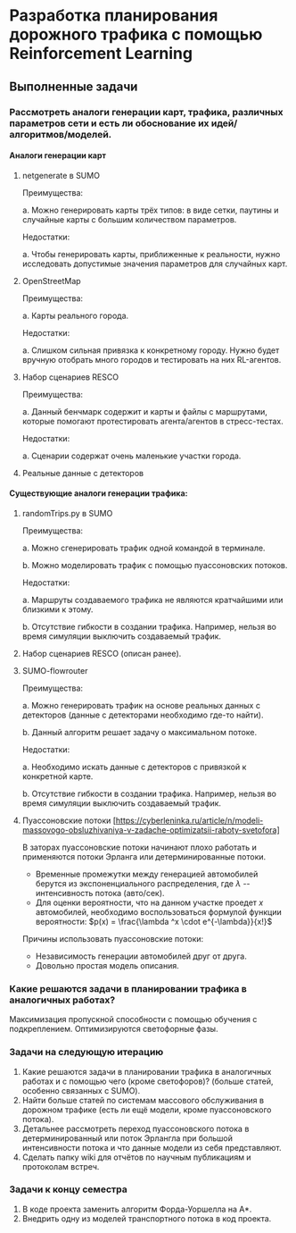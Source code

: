 # Разработка планирования дорожного трафика с помощью Reinforcement Learning

## Выполненные задачи

### Рассмотреть аналоги генерации карт, трафика, различных параметров сети и есть ли обоснование их идей/алгоритмов/моделей.

#### Аналоги генерации карт
1. netgenerate в SUMO

    Преимущества:

    a. Можно генерировать карты трёх типов: в виде сетки, паутины и случайные карты с большим количеством параметров.

    Недостатки:

    a. Чтобы генерировать карты, приближенные к реальности, нужно исследовать допустимые значения параметров для случайных карт.

2. OpenStreetMap

    Преимущества:

    a. Карты реального города.

    Недостатки:

    a. Слишком сильная привязка к конкретному городу. Нужно будет вручную отобрать много городов и тестировать на них RL-агентов.

3. Набор сценариев RESCO

    Преимущества:

    a. Данный бенчмарк содержит и карты и файлы с маршрутами, которые помогают протестировать агента/агентов в стресс-тестах.

    Недостатки:

    a. Сценарии содержат очень маленькие участки города.


4. Реальные данные с детекторов

#### Существующие аналоги генерации трафика:
1. randomTrips.py в SUMO

    Преимущества:
    
    a. Можно сгенерировать трафик одной командой в терминале.

    b. Можно моделировать трафик с помощью пуассоновских потоков.

    Недостатки:

    a. Маршруты создаваемого трафика не являются кратчайшими или близкими к этому.

    b. Отсутствие гибкости в создании трафика. Например, нельзя во время симуляции выключить создаваемый трафик.

2. Набор сценариев RESCO (описан ранее).
3. SUMO-flowrouter

    Преимущества:

    a. Можно генерировать трафик на основе реальных данных с детекторов (данные с детекторами необходимо где-то найти).

    b. Данный алгоритм решает задачу о максимальном потоке.

    Недостатки:

    a. Необходимо искать данные с детекторов с привязкой к конкретной карте.

    b. Отсутствие гибкости в создании трафика. Например, нельзя во время симуляции выключить создаваемый трафик.
4. Пуассоновские потоки [https://cyberleninka.ru/article/n/modeli-massovogo-obsluzhivaniya-v-zadache-optimizatsii-raboty-svetofora]
   
   В заторах пуассоновские потоки начинают плохо работать и применяются потоки Эрланга или детерминированные потоки.
   * Временные промежутки между генерацией автомобилей берутся из экспоненциального распределения, где $\lambda$ -- интенсивность потока (авто/cек). 
   * Для оценки вероятности, что на данном участке проедет $x$ автомобилей, необходимо воспользоваться формулой функции вероятности: $p(x) = \frac{\lambda ^x \cdot e^{-\lambda}}{x!}$
   
   Причины использовать пуассоновские потоки:

   * Независимость генерации автомобилей друг от друга.
   * Довольно простая модель описания.

### Какие решаются задачи в планировании трафика в аналогичных работах?

Максимизация пропускной способности с помощью обучения с подкреплением. Оптимизируются светофорные фазы.

### Задачи на следующую итерацию
1. Какие решаются задачи в планировании трафика в аналогичных работах и с помощью чего (кроме светофоров)? (больше статей, особенно связанных с SUMO).
2. Найти больше статей по системам массового обслуживания в дорожном трафике (есть ли ещё модели, кроме пуассоновского потока).
3. Детальнее рассмотреть переход пуассоновского потока в детерминированный или поток Эрлангла при большой интенсивности потока и что данные модели из себя представляют.
4. Сделать папку wiki для отчётов по научным публикациям и протоколам встреч.

### Задачи к концу семестра
1. В коде проекта заменить алгоритм Форда-Уоршелла на A*.
2. Внедрить одну из моделей транспортного потока в код проекта.
